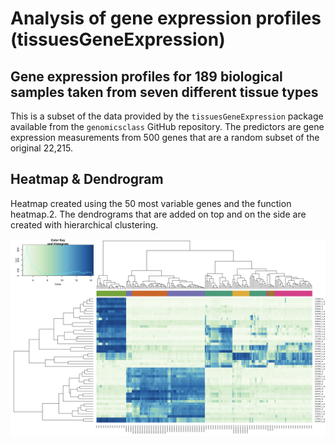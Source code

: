 # Analysis of gene expression profiles (tissuesGeneExpression)

## Gene expression profiles for 189 biological samples taken from seven different tissue types

This is a subset of the data provided by the `tissuesGeneExpression` package available from the `genomicsclass` GitHub repository. The predictors are gene expression measurements from 500 genes that are a random subset of the original 22,215.

## Heatmap & Dendrogram

Heatmap created using the 50 most variable genes and the function heatmap.2. The dendrograms that are added on top and on the side are created with hierarchical clustering.

![Figure1](https://github.com/VaryaMelnik/Analysis-of-gene-expression-profiles/blob/main/Heatmap.png)
